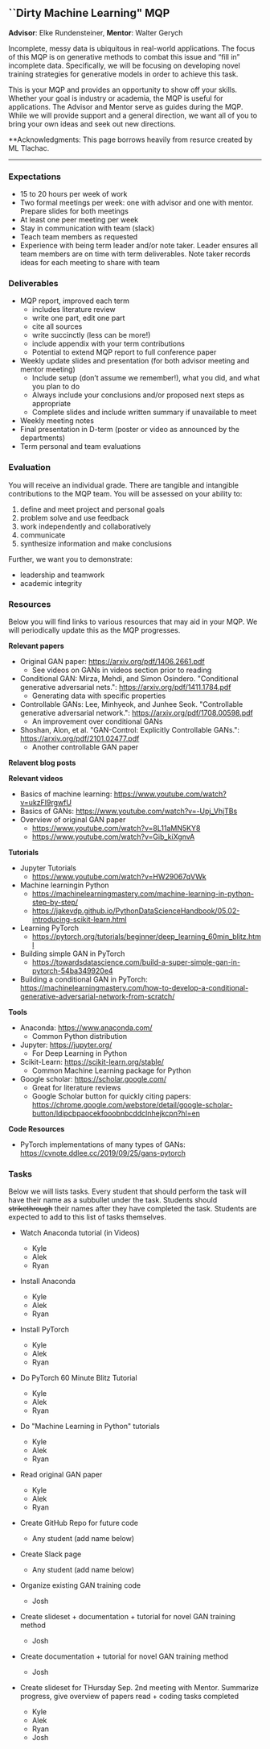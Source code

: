 ## ``Dirty Machine Learning" MQP

**Advisor**: Elke Rundensteiner, **Mentor**: Walter Gerych

Incomplete, messy data is ubiquitous in real-world applications. The focus of this MQP is on generative methods to combat this issue and “fill in” incomplete data. Specifically, we will be focusing on developing novel training strategies for generative models in order to achieve this task. 

This is your MQP and provides an opportunity to show off your skills. Whether your goal is industry or academia, the MQP is useful for applications. The Advisor and Mentor serve as guides during the MQP. While we will provide support and a general direction, we want all of you to bring your own ideas and seek out new directions. 

**Acknowledgments: This page borrows heavily from resurce created by ML Tlachac. 

------------------------------------------

### Expectations

-	15 to 20 hours per week of work
-	Two formal meetings per week: one with advisor and one with mentor. Prepare slides for both meetings 
-	At least one peer meeting per week
-	Stay in communication with team (slack)
-	Teach team members as requested
-	Experience with being term leader and/or note taker. Leader ensures all team members are on time with term deliverables. Note taker records ideas for each meeting to share with team

### Deliverables

-	MQP report, improved each term
    - includes literature review
    - write one part, edit one part
    - cite all sources 
    - write succinctly (less can be more!)
    - include appendix with your term contributions
    - Potential to extend MQP report to full conference paper
-	Weekly update slides and presentation (for both advisor meeting and mentor meeting)
    - Include setup (don’t assume we remember!), what you did, and what you plan to do
    - Always include your conclusions and/or proposed next steps as appropriate
    - Complete slides and include written summary if unavailable to meet
-	Weekly meeting notes
-	Final presentation in D-term (poster or video as announced by the departments)
-	Term personal and team evaluations

### Evaluation

You will receive an individual grade. There are tangible and intangible contributions to the MQP team. You will be assessed on your ability to:
1.	define and meet project and personal goals
2.	problem solve and use feedback
3.	work independently and collaboratively
4.	communicate
5.	synthesize information and make conclusions

Further, we want you to demonstrate:
-	leadership and teamwork
-	academic integrity

### Resources 

Below you will find links to various resources that may aid in your MQP. We will periodically update this as the MQP progresses. 

**Relevant papers**
- Original GAN paper: https://arxiv.org/pdf/1406.2661.pdf
    - See videos on GANs in videos section prior to reading
- Conditional GAN: Mirza, Mehdi, and Simon Osindero. "Conditional generative adversarial nets.": https://arxiv.org/pdf/1411.1784.pdf
    - Generating data with specific properties 
- Controllable GANs:  Lee, Minhyeok, and Junhee Seok. "Controllable generative adversarial network.": https://arxiv.org/pdf/1708.00598.pdf
    - An improvement over conditional GANs
- Shoshan, Alon, et al. "GAN-Control: Explicitly Controllable GANs.": https://arxiv.org/pdf/2101.02477.pdf
    - Another controllable GAN paper

**Relavent blog posts**

**Relevant videos** 
- Basics of machine learning: https://www.youtube.com/watch?v=ukzFI9rgwfU
- Basics of GANs: https://www.youtube.com/watch?v=-Upj_VhjTBs
- Overview of original GAN paper
    - https://www.youtube.com/watch?v=8L11aMN5KY8
    - https://www.youtube.com/watch?v=Gib_kiXgnvA

**Tutorials**
- Jupyter Tutorials
    - https://www.youtube.com/watch?v=HW29067qVWk
- Machine learningin Python
    - https://machinelearningmastery.com/machine-learning-in-python-step-by-step/
    - https://jakevdp.github.io/PythonDataScienceHandbook/05.02-introducing-scikit-learn.html
- Learning PyTorch
    - https://pytorch.org/tutorials/beginner/deep_learning_60min_blitz.html
- Building simple GAN in PyTorch
     - https://towardsdatascience.com/build-a-super-simple-gan-in-pytorch-54ba349920e4
- Building a conditional GAN in PyTorch: https://machinelearningmastery.com/how-to-develop-a-conditional-generative-adversarial-network-from-scratch/

**Tools** 
- Anaconda: https://www.anaconda.com/
    - Common Python distribution 
- Jupyter: https://jupyter.org/
    - For Deep Learning in Python
- Scikit-Learn: https://scikit-learn.org/stable/
    - Common Machine Learning package for Python
- Google scholar: https://scholar.google.com/
    - Great for literature reviews
    - Google Scholar button for quickly citing papers: https://chrome.google.com/webstore/detail/google-scholar-button/ldipcbpaocekfooobnbcddclnhejkcpn?hl=en

**Code Resources**
- PyTorch implementations of many types of GANs: https://cvnote.ddlee.cc/2019/09/25/gans-pytorch

### Tasks
Below we will lists tasks. Every student that should perform the task will have their name as a subbullet under the task. Students should ~~strikethrough~~ their names after they have completed the task. Students are expected to add to this list of tasks themselves. 

- Watch Anaconda tutorial (in  Videos)
    - Kyle
    - Alek
    - Ryan

- Install Anaconda
    - Kyle
    - Alek
    - Ryan
    
- Install PyTorch
    - Kyle
    - Alek
    - Ryan
    
- Do PyTorch 60 Minute Blitz Tutorial
    - Kyle
    - Alek
    - Ryan

- Do "Machine Learning in Python" tutorials
    - Kyle
    - Alek
    - Ryan

- Read original GAN paper
    - Kyle
    - Alek
    - Ryan
    
- Create GitHub Repo for future code
    - Any student (add name below)

- Create Slack page
    - Any student (add name below)

- Organize existing GAN training code
    - Josh
   
- Create slideset + documentation + tutorial for novel GAN training method
    - Josh 

- Create documentation + tutorial for novel GAN training method
    - Josh 

- Create slideset for THursday Sep. 2nd meeting with Mentor. Summarize progress, give overview of papers read + coding tasks completed 
    - Kyle
    - Alek
    - Ryan
    - Josh
